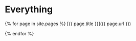 <!-- no front matter otherwise we will show up in the index.... -->

# Everything

{% for page in site.pages %}
[{{ page.title }}]({{ page.url }})

{% endfor %}
